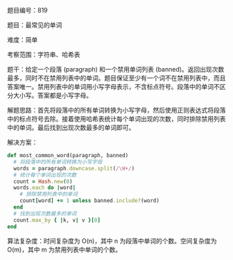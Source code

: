 题目编号：819

题目：最常见的单词

难度：简单

考察范围：字符串、哈希表

题干：给定一个段落 (paragraph) 和一个禁用单词列表 (banned)。返回出现次数最多，同时不在禁用列表中的单词。题目保证至少有一个词不在禁用列表中，而且答案唯一。禁用列表中的单词用小写字母表示，不含标点符号。段落中的单词不区分大小写。答案都是小写字母。

解题思路：首先将段落中的所有单词转换为小写字母，然后使用正则表达式将段落中的标点符号去除。接着使用哈希表统计每个单词出现的次数，同时排除禁用列表中的单词。最后找到出现次数最多的单词即可。

解决方案：

```ruby
def most_common_word(paragraph, banned)
  # 将段落中的所有单词转换为小写字母
  words = paragraph.downcase.split(/\W+/)
  # 统计每个单词出现的次数
  count = Hash.new(0)
  words.each do |word|
    # 排除禁用列表中的单词
    count[word] += 1 unless banned.include?(word)
  end
  # 找到出现次数最多的单词
  count.max_by { |k, v| v }[0]
end
```

算法复杂度：时间复杂度为 O(n)，其中 n 为段落中单词的个数。空间复杂度为 O(m)，其中 m 为禁用列表中单词的个数。